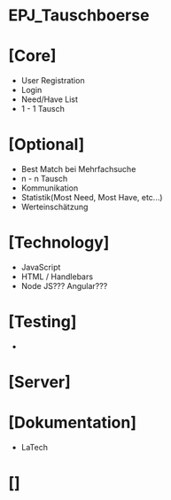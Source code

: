 # EPJ_Tauschboerse

# [Core]
* User Registration
* Login
* Need/Have List 
* 1 - 1 Tausch

# [Optional]
* Best Match bei Mehrfachsuche
* n - n Tausch
* Kommunikation
* Statistik(Most Need, Most Have, etc...)
* Werteinschätzung 

# [Technology]
* JavaScript
* HTML / Handlebars
* Node JS??? Angular???

# [Testing]
*

# [Server]

# [Dokumentation]
* LaTech

# []
